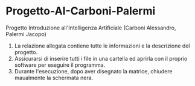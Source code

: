 # Progetto-AI-Carboni-Palermi
Progetto Introduzione all'Intelligenza Artificiale (Carboni Alessandro, Palermi Jacopo)

1. La relazione allegata contiene tutte le informazioni e la descrizione del progetto.
2. Assicurarsi di inserire tutti i file in una cartella ed aprirla con il proprio software per eseguire il programma.
3. Durante l'esecuzione, dopo aver disegnato la matrice, chiudere maualmente la schermata nera.
